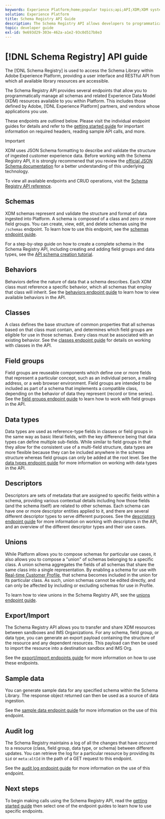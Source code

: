 ```yaml
---
keywords: Experience Platform;home;popular topics;api;API;XDM;XDM system;experience data model;Experience data model;Experience Data Model;data model;Data Model;schema registry;Schema Registry;
solution: Experience Platform
title: Schema Registry API Guide
description: The Schema Registry API allows developers to programmatically manage all schemas and related Experience Data Model (XDM) resources within Adobe Experience Platform. Follow this guide to learn how to perform key operations using the API.
topic: developer guide
exl-id: 9e693d29-303e-462a-a1e2-93c0d517b8e3
---
```

# [!DNL Schema Registry] API guide

The [!DNL Schema Registry] is used to access the Schema Library within Adobe Experience Platform, providing a user interface and RESTful API from which all available library resources are accessible.

The Schema Registry API provides several endpoints that allow you to programmatically manage all schemas and related Experience Data Model (XDM) resources available to you within Platform. This includes those defined by Adobe, [!DNL Experience Platform] partners, and vendors whose applications you use.

These endpoints are outlined below. Please visit the individual endpoint guides for details and refer to the [getting started guide](./getting-started.md) for important information on required headers, reading sample API calls, and more.

>[!IMPORTANT]
>
>XDM uses JSON Schema formatting to describe and validate the structure of ingested customer experience data. Before working with the Schema Registry API, it is strongly recommened that you review the [official JSON Schema documentation](https://json-schema.org/) for a better understanding of this underlying technology.

To view all available endpoints and CRUD operations, visit the [Schema Registry API reference](https://www.adobe.io/apis/experienceplatform/home/api-reference.html#!acpdr/swagger-specs/schema-registry.yaml).

## Schemas

XDM schemas represent and validate the structure and format of data ingested into Platform. A schema is composed of a class and zero or more field groups. You can create, view, edit, and delete schemas using the `/schemas` endpoint. To learn how to use this endpoint, see the [schemas endpoint guide](./schemas.md).

For a step-by-step guide on how to create a complete schema in the Schema Registry API, including creating and adding field groups and data types, see the [API schema creation tutorial](../tutorials/create-schema-api.md).

## Behaviors

Behaviors define the nature of data that a schema describes. Each XDM class must reference a specific behavior, which all schemas that employ that class will inherit. See the [behaviors endpoint guide](./behaviors.md) to learn how to view available behaviors in the API.

## Classes

A class defines the base structure of common properties that all schemas based on that class must contain, and determines which field groups are eligible for use in those schemas. Every class must be associated with an existing behavior. See the [classes endpoint guide](./classes.md) for details on working with classes in the API.

## Field groups

Field groups are reuseable components which define one or more fields that represent a particular concept, such as an individual person, a mailing address, or a web browser environment. Field groups are intended to be included as part of a schema that implements a compatible class, depending on the behavior of data they represent (record or time series). See the [field groups endpoint guide](./mixins.md) to learn how to work with field groups in the API.

## Data types

Data types are used as reference-type fields in classes or field groups in the same way as basic literal fields, with the key difference being that data types can define multiple sub-fields. While similar to field groups in that they allow for the consistent use of a multi-field structure, data types are more flexible because they can be included anywhere in the schema structure whereas field groups can only be added at the root level. See the [data types endpoint guide](./data-types.md) for more information on working with data types in the API.

## Descriptors

Descriptors are sets of metadata that are assigned to specific fields within a schema, providing various contextual details including how those fields (and the schema itself) are related to other schemas. Each schema can have one or more descriptor entities applied to it, and there are several different descriptor types to serve different purposes. See the [descriptors endpoint guide](./descriptors.md) for more information on working with descriptors in the API, and an overview of the different descriptor types and their use cases.

## Unions

While Platform allows you to compose schemas for particular use cases, it also allows you to compose a "union" of schemas belonging to a specific class. A union schema aggregates the fields of all schemas that share the same class into a single representation. By enabling a schema for use with [Real-time Customer Profile](../../profile/home.md), that schema becomes included in the union for its particular class. As such, union schemas cannot be edited directly, and can only be affected by including or excluding schemas for use in Profile.

To learn how to view unions in the Schema Registry API, see the [unions endpoint guide](./unions.md).

## Export/Import

The Schema Registry API allows you to transfer and share XDM resources between sandboxes and IMS Organizations. For any schema, field group, or data type, you can generate an export payload containing the structure of the resource and any dependent resources. This payload can then be used to import the resource into a destination sandbox and IMS Org.

See the [export/import endpoints guide](./export-import.md) for more information on how to use these endpoints.

## Sample data

You can generate sample data for any specified schema within the Schema Library. The response object returned can then be used as a source of data ingestion.

See the [sample data endpoint guide](./sample-data.md) for more information on the use of this endpoint.

## Audit log

The Schema Registry maintains a log of all the changes that have occurred to a resource (class, field group, data type, or schema) between different updates. You can retrieve the log for a particular resource by providing its `$id` or `meta:altId` in the path of a GET request to this endpoint.

See the [audit log endpoint guide](./audit-log.md) for more information on the use of this endpoint.

## Next steps

To begin making calls using the Schema Registry API, read the [getting started guide](./getting-started.md) then select one of the endpoint guides to learn how to use specific endpoints.
